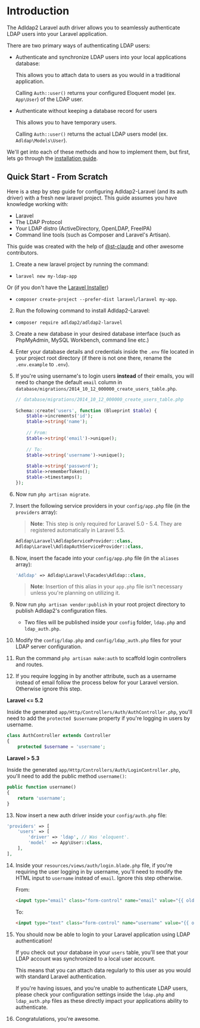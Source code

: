 # Introduction

The Adldap2 Laravel auth driver allows you to seamlessly authenticate LDAP users into your Laravel application.

There are two primary ways of authenticating LDAP users:

- Authenticate and synchronize LDAP users into your local applications database:

    This allows you to attach data to users as you would in a traditional application.

    Calling `Auth::user()` returns your configured Eloquent model (ex. `App\User`) of the LDAP user.

- Authenticate without keeping a database record for users

    This allows you to have temporary users.

    Calling `Auth::user()` returns the actual LDAP users model (ex. `Adldap\Models\User`).

We'll get into each of these methods and how to implement them, but first, lets go through the [installation guide](installation.md).

## Quick Start - From Scratch

Here is a step by step guide for configuring Adldap2-Laravel (and its auth driver) with a fresh new laravel project. This guide assumes you have knowledge working with:

- Laravel
- The LDAP Protocol
- Your LDAP distro (ActiveDirectory, OpenLDAP, FreeIPA)
- Command line tools (such as Composer and Laravel's Artisan).

This guide was created with the help of [@st-claude](https://github.com/st-claude) and other awesome contributors.

1. Create a new laravel project by running the command:
  - `laravel new my-ldap-app`
  
  Or (if you don't have the [Laravel Installer](https://laravel.com/docs/5.7#installation))
 
  - `composer create-project --prefer-dist laravel/laravel my-app`.

2. Run the following command to install Adldap2-Laravel:

  - `composer require adldap2/adldap2-laravel`

3. Create a new database in your desired database interface (such as PhpMyAdmin, MySQL Workbench, command line etc.)

4. Enter your database details and credentials inside the `.env` file located in your project root directory (if there is not one there, rename the `.env.example` to `.env`).

5. If you're using username's to login users **instead** of their emails, you will need to change
   the default `email` column in `database/migrations/2014_10_12_000000_create_users_table.php`.
   
    ```php
    // database/migrations/2014_10_12_000000_create_users_table.php
       
    Schema::create('users', function (Blueprint $table) {
        $table->increments('id');
        $table->string('name');
          
        // From:
        $table->string('email')->unique();
          
        // To:
        $table->string('username')->unique();
          
        $table->string('password');
        $table->rememberToken();
        $table->timestamps();
    });
    ```
   
6. Now run `php artisan migrate`.

7. Insert the following service providers in your `config/app.php` file (in the `providers` array):

    > **Note**: This step is only required for Laravel 5.0 - 5.4.
    > They are registered automatically in Laravel 5.5.

   ```php
   Adldap\Laravel\AdldapServiceProvider::class,
   Adldap\Laravel\AdldapAuthServiceProvider::class,
   ```

8. Now, insert the facade into your `config/app.php` file (in the `aliases` array):

   ```php
   'Adldap' => Adldap\Laravel\Facades\Adldap::class,
   ```

   > **Note**: Insertion of this alias in your `app.php` file isn't necessary unless you're planning on utilizing it.

9. Now run `php artisan vendor:publish` in your root project directory to publish Adldap2's configuration files.

    *  Two files will be published inside your `config` folder, `ldap.php` and `ldap_auth.php`.

10. Modify the `config/ldap.php` and `config/ldap_auth.php` files for your LDAP server configuration.

11. Run the command `php artisan make:auth` to scaffold login controllers and routes.

12. If you require logging in by another attribute, such as a username instead of email follow
the process below for your Laravel version. Otherwise ignore this step.

 **Laravel <= 5.2**

  Inside the generated `app/Http/Controllers/Auth/AuthController.php`, you'll need to add the `protected $username` property if you're logging in users by username.

  ```php
  class AuthController extends Controller
  {
      protected $username = 'username';
  ```

 **Laravel > 5.3**

  Inside the generated `app/Http/Controllers/Auth/LoginController.php`, you'll need to add the public method `username()`:

  ```php
  public function username()
  {
      return 'username';
  }
  ```

13. Now insert a new auth driver inside your `config/auth.php` file:

  ```php
  'providers' => [
      'users' => [
          'driver' => 'ldap', // Was 'eloquent'.
          'model'  => App\User::class,
      ],
  ],
  ```

14. Inside your `resources/views/auth/login.blade.php` file, if you're requiring the user logging in by username, you'll
    need to modify the HTML input to `username` instead of `email`. Ignore this step otherwise.

    From:
    ```html
    <input type="email" class="form-control" name="email" value="{{ old('email') }}">
    ```

    To:

    ```html
    <input type="text" class="form-control" name="username" value="{{ old('username') }}">
    ```

15. You should now be able to login to your Laravel application using LDAP authentication!

    If you check out your database
  in your `users` table, you'll see that your LDAP account was synchronized to a local user account.
  
  
    This means that
  you can attach data regularly to this user as you would with standard Laravel authentication.

    If you're having issues, and you're unable to authenticate LDAP users, please check your configuration settings inside the `ldap.php` and `ldap_auth.php` files as these directly impact your applications ability to  authenticate.

16. Congratulations, you're awesome.
